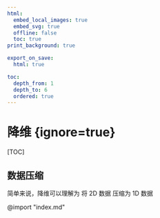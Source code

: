 ```yaml
---
html:
  embed_local_images: true
  embed_svg: true
  offline: false
  toc: true
print_background: true

export_on_save:
  html: true

toc:
  depth_from: 1
  depth_to: 6
  ordered: true
---
```


# 降维 {ignore=true}

[TOC]

## 数据压缩

简单来说，降维可以理解为 将 2D 数据 压缩为 1D 数据

@import "index.md"
